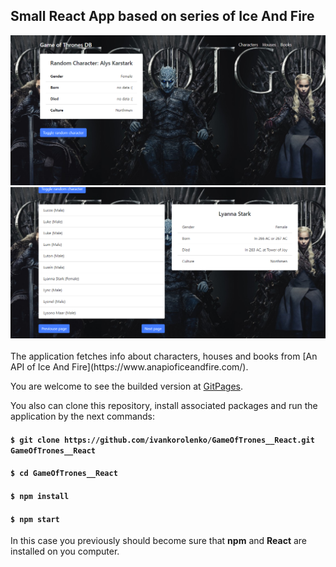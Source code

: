 ## Small React App based on series of Ice And Fire

<div>
    <img src="./screenshots/screenshot-1.png" />
    <img src="./screenshots/screenshot-2.png" />
</div>

<br />
The application fetches info about characters, houses and books from [An API of Ice And Fire](https://www.anapioficeandfire.com/).

You are welcome to see the builded version at [GitPages](https://ivankorolenko.github.io/GameOfTrones__React/).

You also can clone this repository, install associated packages and run the application by the next commands:

#### `$ git clone https://github.com/ivankorolenko/GameOfTrones__React.git GameOfTrones__React`
#### `$ cd GameOfTrones__React`
#### `$ npm install`
#### `$ npm start`

In this case you previously should become sure that <b>npm</b> and <b>React</b> are installed on you computer.